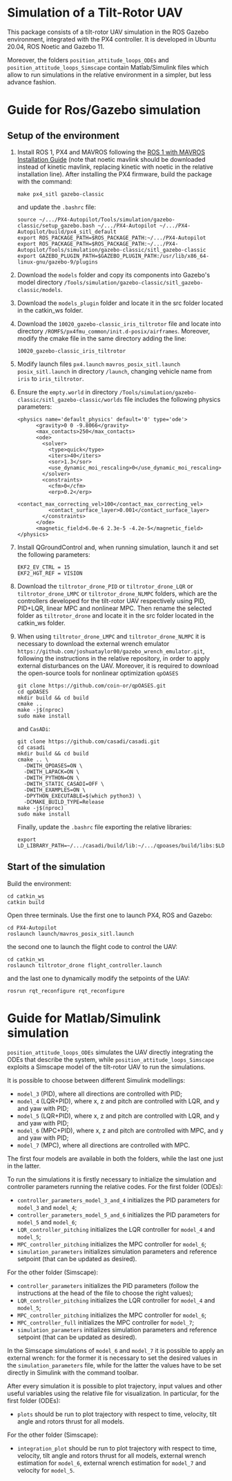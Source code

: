 # Simulation of a Tilt-Rotor UAV
This package consists of a tilt-rotor UAV simulation in the ROS Gazebo environment, integrated with the PX4 controller. It is developed in Ubuntu 20.04, ROS Noetic and Gazebo 11.

Moreover, the folders `position_attitude_loops_ODEs` and `position_attitude_loops_Simscape` contain Matlab/Simulink files which allow to run simulations in the relative environment in a simpler, but less advance fashion.
# Guide for Ros/Gazebo simulation
## Setup of the environment
1. Install ROS 1, PX4 and MAVROS following the [ROS 1 with MAVROS Installation Guide](https://docs.px4.io/main/en/ros/mavros_installation.html) (note that noetic mavlink should be downloaded instead of kinetic mavlink, replacing kinetic with noetic in the relative installation line). After installing the PX4 firmware, build the package with the command:
   ```plaintext
   make px4_sitl gazebo-classic
   ```
   and update the `.bashrc` file:
   ```plaintext
   source ~/.../PX4-Autopilot/Tools/simulation/gazebo-classic/setup_gazebo.bash ~/.../PX4-Autopilot ~/.../PX4-Autopilot/build/px4_sitl_default
   export ROS_PACKAGE_PATH=$ROS_PACKAGE_PATH:~/.../PX4-Autopilot
   export ROS_PACKAGE_PATH=$ROS_PACKAGE_PATH:~/.../PX4-Autopilot/Tools/simulation/gazebo-classic/sitl_gazebo-classic
   export GAZEBO_PLUGIN_PATH=$GAZEBO_PLUGIN_PATH:/usr/lib/x86_64-linux-gnu/gazebo-9/plugins
   ```

2. Download the `models` folder and copy its components into Gazebo's model directory `/Tools/simulation/gazebo-classic/sitl_gazebo-classic/models`. 

3. Download the `models_plugin` folder and locate it in the src folder located in the catkin_ws folder.

4. Download the `10020_gazebo-classic_iris_tiltrotor` file and locate into directory `/ROMFS/px4fmu_common/init.d-posix/airframes`. Moreover, modify the cmake file in the same directory adding the line:
   ```plaintext
   10020_gazebo-classic_iris_tiltrotor
   ```

5. Modify launch files `px4.launch` `mavros_posix_sitl.launch` `posix_sitl.launch` in directory `/launch`, changing vehicle name from `iris` to `iris_tiltrotor`.

6. Ensure the `empty.world` in directory `/Tools/simulation/gazebo-classic/sitl_gazebo-classic/worlds` file includes the following physics parameters:

   ```plaintext
   <physics name='default_physics' default='0' type='ode'>
         <gravity>0 0 -9.8066</gravity>
         <max_contacts>250</max_contacts>
         <ode>
           <solver>
             <type>quick</type>
             <iters>40</iters>
             <sor>1.3</sor>
             <use_dynamic_moi_rescaling>0</use_dynamic_moi_rescaling>
           </solver>
           <constraints>
             <cfm>0</cfm>
             <erp>0.2</erp>
             <contact_max_correcting_vel>100</contact_max_correcting_vel>
             <contact_surface_layer>0.001</contact_surface_layer>
           </constraints>
         </ode>
         <magnetic_field>6.0e-6 2.3e-5 -4.2e-5</magnetic_field>
   </physics>
   ```
7. Install QGroundControl and, when running simulation, launch it and set the following parameters: 
   ```plaintext
   EKF2_EV_CTRL = 15
   EKF2_HGT_REF = VISION
   ```
8. Download the `tiltrotor_drone_PID` or `tiltrotor_drone_LQR` or `tiltrotor_drone_LMPC` or `tiltrotor_drone_NLMPC` folders, which are the controllers developed for the tilt-rotor UAV respectively using PID, PID+LQR, linear MPC and nonlinear MPC. Then rename the selected folder as `tiltrotor_drone` and locate it in the src folder located in the catkin_ws folder.

9. When using `tiltrotor_drone_LMPC` and `tiltrotor_drone_NLMPC` it is necessary to download the external wrench emulator `https://github.com/joshuataylor00/gazebo_wrench_emulator.git`, following the instructions in the relative repository, in order to apply external disturbances on the UAV. 
Moreover, it is required to download the open-source tools for nonlinear optimization `qpOASES` 
   ```
   git clone https://github.com/coin-or/qpOASES.git
   cd qpOASES
   mkdir build && cd build
   cmake ..
   make -j$(nproc)
   sudo make install
   ```
   and `CasADi`:
   ```
   git clone https://github.com/casadi/casadi.git
   cd casadi
   mkdir build && cd build
   cmake .. \
     -DWITH_QPOASES=ON \
     -DWITH_LAPACK=ON \
     -DWITH_PYTHON=ON \
     -DWITH_STATIC_CASADI=OFF \
     -DWITH_EXAMPLES=ON \
     -DPYTHON_EXECUTABLE=$(which python3) \
     -DCMAKE_BUILD_TYPE=Release
   make -j$(nproc)
   sudo make install
   ```
   Finally, update the `.bashrc` file exporting the relative libraries:
   ```
   export LD_LIBRARY_PATH=~/.../casadi/build/lib:~/.../qpoases/build/libs:$LD_LIBRARY_PATH
   ```
## Start of the simulation
Build the environment:
```
cd catkin_ws
catkin build
```
Open three terminals. Use the first one to launch PX4, ROS and Gazebo:
```
cd PX4-Autopilot
roslaunch launch/mavros_posix_sitl.launch
```
the second one to launch the flight code to control the UAV:
```
cd catkin_ws
roslaunch tiltrotor_drone flight_controller.launch
```
and the last one to dynamically modify the setpoints of the UAV:
```
rosrun rqt_reconfigure rqt_reconfigure
```
# Guide for Matlab/Simulink simulation
`position_attitude_loops_ODEs` simulates the UAV directly integrating the ODEs that describe the system, while `position_attitude_loops_Simscape` exploits a Simscape model of the tilt-rotor UAV to run the simulations.

It is possible to choose between different Simulink modellings:
- `model_3` (PID), where all directions are controlled with PID;
- `model_4` (LQR+PID), where x, z and pitch are controlled with LQR, and y and yaw with PID;
- `model_5` (LQR+PID), where x, z and pitch are controlled with LQR, and y and yaw with PID;
- `model_6` (MPC+PID), where x, z and pitch are controlled with MPC, and y and yaw with PID;
- `model_7` (MPC), where all directions are controlled with MPC.

The first four models are available in both the folders, while the last one just in the latter.

To run the simulations it is firstly necessary to initialize the simulation and controller parameters running the relative codes. 
For the first folder (ODEs):
- `controller_parameters_model_3_and_4` initializes the PID parameters for `model_3` and `model_4`; 
- `controller_parameters_model_5_and_6` initializes the PID parameters for `model_5` and `model_6`; 
- `LQR_controller_pitching` initializes the LQR controller for `model_4` and `model_5`; 
- `MPC_controller_pitching` initializes the MPC controller for `model_6`;
- `simulation_parameters` initializes simulation parameters and reference setpoint (that can be updated as desired).

For the other folder (Simscape):
- `controller_parameters` initializes the PID parameters (follow the instructions at the head of the file to choose the right values);
- `LQR_controller_pitching` initializes the LQR controller for `model_4` and `model_5`; 
- `MPC_controller_pitching` initializes the MPC controller for `model_6`;
- `MPC_controller_full` initializes the MPC controller for `model_7`;
- `simulation_parameters` initializes simulation parameters and reference setpoint (that can be updated as desired).

In the Simscape simulations of `model_6` and `model_7` it is possible to apply an external wrench: for the former it is necessary to set the desired values in the `simulation_parameters` file, while for the latter the values have to be set directly in Simulink with the command toolbar.

After every simulation it is possible to plot trajectory, input values and other useful variables using the relative file for visualization. In particular, for the first folder (ODEs):
- `plots` should be run to plot trajectory with respect to time, velocity, tilt angle and rotors thrust for all models.

For the other folder (Simscape):
- `integration_plot` should be run to plot trajectory with respect to time, velocity, tilt angle and rotors thrust for all models, external wrench estimation for `model_6`, external wrench estimation for `model_7` and velocity for `model_5`.
